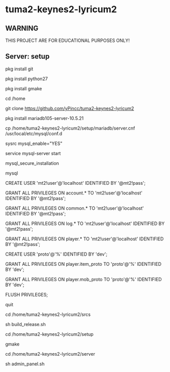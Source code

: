 # tuma2-keynes2-lyricum2
 
## WARNING
THIS PROJECT ARE FOR EDUCATIONAL PURPOSES ONLY!

## Server: setup
pkg install git

pkg install python27

pkg install gmake

cd /home

git clone https://github.com/yPincc/tuma2-keynes2-lyricum2

pkg install mariadb105-server-10.5.21

cp /home/tuma2-keynes2-lyricum2/setup/mariadb/server.cnf /usr/local/etc/mysql/conf.d

sysrc mysql_enable="YES"

service mysql-server start

mysql_secure_installation

mysql

CREATE USER 'mt2!user'@'localhost' IDENTIFIED BY '@mt2!pass';

GRANT ALL PRIVILEGES ON account.* TO 'mt2!user'@'localhost' IDENTIFIED BY '@mt2!pass';

GRANT ALL PRIVILEGES ON common.* TO 'mt2!user'@'localhost' IDENTIFIED BY '@mt2!pass';

GRANT ALL PRIVILEGES ON log.* TO 'mt2!user'@'localhost' IDENTIFIED BY '@mt2!pass';

GRANT ALL PRIVILEGES ON player.* TO 'mt2!user'@'localhost' IDENTIFIED BY '@mt2!pass';

CREATE USER 'proto'@'%' IDENTIFIED BY 'dev';

GRANT ALL PRIVILEGES ON player.item_proto TO 'proto'@'%' IDENTIFIED BY 'dev';

GRANT ALL PRIVILEGES ON player.mob_proto TO 'proto'@'%' IDENTIFIED BY 'dev';

FLUSH PRIVILEGES;

quit

cd /home/tuma2-keynes2-lyricum2/srcs

sh build_release.sh

cd /home/tuma2-keynes2-lyricum2/setup

gmake

cd /home/tuma2-keynes2-lyricum2/server

sh admin_panel.sh
